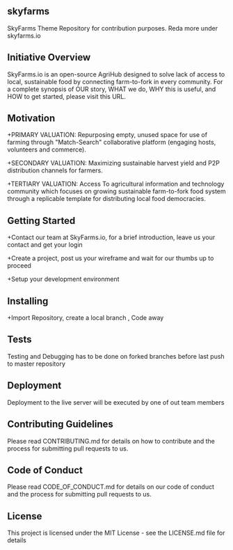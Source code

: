 ## skyfarms
SkyFarms Theme Repository for contribution purposes. Reda more under skyfarms.io

## Initiative Overview
SkyFarms.io is an open-source AgriHub designed to solve lack of access to local, sustainable food by connecting farm-to-fork in every community. 
For a complete synopsis of OUR story, WHAT we do, WHY this is useful, and HOW to get started, please visit this URL.

## Motivation

+PRIMARY VALUATION: Repurposing empty, unused space for use of farming through "Match-Search" collaborative platform (engaging hosts, volunteers and commerce).  

+SECONDARY VALUATION: Maximizing sustainable harvest yield and P2P distribution channels for farmers. 

+TERTIARY VALUATION: Access To agricultural information and technology community which focuses on growing sustainable farm-to-fork food system through a replicable template for distributing local food democracies.

## Getting Started

+Contact our team at SkyFarms.io, for a brief introduction, leave us your contact and get your login

+Create a project, post us your wireframe and wait for our thumbs up to proceed

+Setup your development environment

## Installing

+Import Repository, create a local branch , Code away

## Tests
Testing and Debugging has to be done on forked branches before last push to master repository

## Deployment
Deployment to the live server will be executed by one of out team members

## Contributing Guidelines
Please read CONTRIBUTING.md for details on how to contribute and the process for submitting pull requests to us.

## Code of Conduct
Please read CODE_OF_CONDUCT.md for details on our code of conduct and the process for submitting pull requests to us.

## License
This project is licensed under the MIT License - see the LICENSE.md file for details












